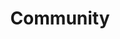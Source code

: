---
layout: community
title: Community
description: Join the open source Haystack community.
header: dark
footer: dark
aliases: [/community/join]

# Hero
hero:
  headline: Join the Haystack Community
  text: Haystack is fully open source. Our community is made up of NLP researchers, enthusiasts, engineers and people who are interested in semantic search. Join us!

  # Discord / newsletter
  community:
    discord:
      title: Join our community
      icon: /images/icons/discord.svg
      buttons:
        - buttonText: Join Discord
          url: https://discord.com/invite/VBpFzsgRVF
    newsletter:
      title: Sign up to future newsletters
      icon: /images/icons/email.svg
      inputPlaceholder: Email address..
      buttonText: Submit
  
  # Social links
  socials:

    - title: Hugging Face
      url: https://huggingface.co/deepset
      icon: /images/icons/hugging-face.png

    - title: Twitter
      url: https://twitter.com/deepset_ai
      icon: /images/icons/twitter.svg

    - title: LinkedIn
      url: https://www.linkedin.com/company/deepset-ai
      icon: /images/icons/linkedin.svg

    - title: Youtube
      url: https://www.youtube.com/channel/UC5dfn9m310oyt-cbeegfvZw
      icon: /images/icons/youtube.svg

  # Most active / new contributors
  communityText: Most Active Community Members
  contributorsText: New Contributors on GitHub

  # Github section enabled/disabled
  github:
    title: Start exploring Haystack!
    buttons:
      - buttonText: Check on Github
        url: https://github.com/deepset-ai/haystack
    icon: /images/icons/github.svg
    contributors:
      title: Most active contributors

# Upcoming events
eventsSection:
  anchor: events
  title: Upcoming Events
  events:
    - title: Enabling NLP for Enterprise Applications
      description: In this webinar, Milos Rusic will share key concepts of building NLP-driven products, highlight the necessary areas of focus, and explain how to lower the barrier to modern enterprise NLP. 
      date: 9th Nov 2022
      time: "17:00 CET"
      location: Online 
      image: /images/webinar.png
      url: https://landing.deepset.ai/enabling-nlp-for-enterprise-2211?utm_campaign=2211_Webinar_Enabling%20NLP%20for%20Enterprise%20Applications&utm_source=referral&utm_medium=hsh
      buttonText: Register
    - title: Contributor Cafe 3
      description: >
        Monthly community call to talk about Haystack contributions with allocated time to discuss your issues or PRs.
        <br />⭐️ **Highlight: Open AI Embeddings**
      date: 10th Nov 2022
      time: "18:00 CET"
      location: Discord
      image: /images/contributor-cafe.png
      url: https://discord.gg/HVnRwuD3?event=1037021629911416852
      buttonText: Join Event
    - title: Ethics in NLP & A Practical Introduction to Image Retrieval
      description: >
        We have 2 talks scheduled for our final Open NLP Meetup of 2022:
        <br /> **1. Ethics in Natural Language Processing** *by Marty Oelschläge from dida Datenschmiede*
        <br /> **2. A Practical Introduction to Image Retrieval** *by Sara Zanzoterra from deepset*
      date: 1st Dec 2022
      time: "19:00 CET"
      location: Zoom
      image: /images/meetup.png
      url: https://www.meetup.com/open-nlp-meetup/events/289499354/
      buttonText: Join Meetup

# Open NLP Meetup section
meetupSection:
  anchor: meetup
  title: The Open NLP Meetup
  text: The Open NLP Group is more than just high-quality talks from industry and research perspectives. It’s also the place to meet other NLP enthusiasts and to discuss and share ideas on how to integrate NLP techniques into your applications. We get together every three months and we welcome people from all kinds of backgrounds to join.
  buttonText: Join Meetup
  url: https://www.meetup.com/open-nlp-meetup/
  videos:
    - rO88zjicRWI
    - r3oeEWUYZ5A
    - 7Qix5oFbwDM

---